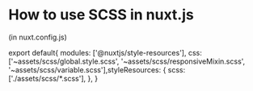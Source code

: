 # How to use SCSS in nuxt.js

(in nuxt.config.js)

export default{
modules: ['@nuxtjs/style-resources'],
css: ['~assets/scss/global.style.scss', '~assets/scss/responsiveMixin.scss', '~assets/scss/variable.scss'],styleResources: {
scss: ['./assets/scss/*.scss'],
},
}
